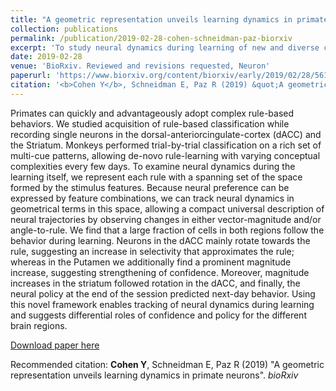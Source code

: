 ```yaml
---
title: "A geometric representation unveils learning dynamics in primate neurons"
collection: publications
permalink: /publication/2019-02-28-cohen-schneidman-paz-biorxiv
excerpt: 'To study neural dynamics during learning of new and diverse concepts, I trained two monkeys to perform the same classification task my human subjects carried and recorded neurons in the dACC and the Striatum as the animals learned eight novel classification rules. To examine dynamics, I developed a description of rules and neural representations of the visual stimuli that allowed tracking dynamics in geometrical terms - unifying sessions of learning different rules. This framework allowed teasing apart potential roles of the different brain areas and to predict future behavior from the neural state.'
date: 2019-02-28
venue: 'BioRxiv. Reviewed and revisions requested, Neuron'
paperurl: 'https://www.biorxiv.org/content/biorxiv/early/2019/02/28/561670.full.pdf'
citation: '<b>Cohen Y</b>, Schneidman E, Paz R (2019) &quot;A geometric representation unveils learning dynamics in primate neurons&quot;. <i>bioRxiv</i>'
---
```

Primates can quickly and advantageously adopt complex rule-based behaviors. We studied
acquisition of rule-based classification while recording single neurons in the dorsal-anteriorcingulate-cortex (dACC) and the Striatum. Monkeys performed trial-by-trial classification on a rich
set of multi-cue patterns, allowing de-novo rule-learning with varying conceptual complexities every
few days. To examine neural dynamics during the learning itself, we represent each rule with a
spanning set of the space formed by the stimulus features. Because neural preference can be
expressed by feature combinations, we can track neural dynamics in geometrical terms in this
space, allowing a compact universal description of neural trajectories by observing changes in
either vector-magnitude and/or angle-to-rule. We find that a large fraction of cells in both regions
follow the behavior during learning. Neurons in the dACC mainly rotate towards the rule, suggesting
an increase in selectivity that approximates the rule; whereas in the Putamen we additionally find a
prominent magnitude increase, suggesting strengthening of confidence. Moreover, magnitude
increases in the striatum followed rotation in the dACC, and finally, the neural policy at the end of
the session predicted next-day behavior. Using this novel framework enables tracking of neural
dynamics during learning and suggests differential roles of confidence and policy for the different
brain regions.

[Download paper here](https://www.biorxiv.org/content/biorxiv/early/2019/02/28/561670.full.pdf)

Recommended citation: <b>Cohen Y</b>, Schneidman E, Paz R (2019) "A geometric representation unveils learning dynamics in primate neurons". <i>bioRxiv</i>
